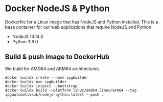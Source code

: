 # Docker NodeJS & Python

Dockerfile for a Linux image that has NodeJS and Python installed. This is a base container for our web applications that require NodeJS and Python.

- NodeJS 14.14.0
- Python 3.8.0

## Build & push image to DockerHub

We build for AMD64 and ARM64 architectures.

```
docker buildx create --name ipgbuilder
docker buildx use ipgbuilder
docker buildx inspect --bootstrap
docker buildx build --platform linux/amd64,linux/arm64 --tag ipgautomotiveuk/nodejs-python:latest --push .
```
